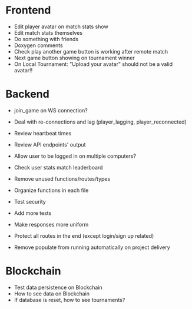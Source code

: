 # Frontend
- Edit player avatar on match stats show
- Edit match stats themselves
- Do something with friends
- Doxygen comments
- Check play another game button is working after remote match
- Next game button showing on tournament winner
- On Local Tournament: "Upload your avatar" should not be a valid avatar!!

# Backend
- join_game on WS connection?
- Deal with re-connections and lag (player_lagging, player_reconnected)
- Review heartbeat times

- Review API endpoints' output
- Allow user to be logged in on multiple computers? 
- Check user stats match leaderboard
- Remove unused functions/routes/types
- Organize functions in each file
- Test security
- Add more tests
- Make responses more uniform
- Protect all routes in the end (except login/sign up related)
- Remove populate from running automatically on project delivery

# Blockchain
- Test data persistence on Blockchain
- How to see data on Blockchain
- If database is reset, how to see tournaments?
